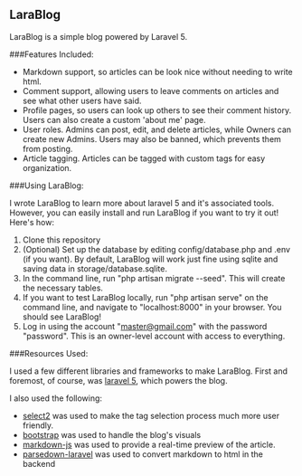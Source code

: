 ## LaraBlog

LaraBlog is a simple blog powered by Laravel 5.

###Features Included:

* Markdown support, so articles can be look nice without needing to write html.
* Comment support, allowing users to leave comments on articles and see what other users have said.
* Profile pages, so users can look up others to see their comment history. Users can also create a custom 'about me' page.
* User roles. Admins can post, edit, and delete articles, while Owners can create new Admins. Users may also be banned, which prevents them from posting.
* Article tagging. Articles can be tagged with custom tags for easy organization.

###Using LaraBlog:

I wrote LaraBlog to learn more about laravel 5 and it's associated tools. However, you can easily install and run LaraBlog if you want to try it out! Here's how:

1. Clone this repository
2. (Optional) Set up the database by editing config/database.php and .env (if you want). By default, LaraBlog will work just fine using sqlite and saving data in storage/database.sqlite.
3. In the command line, run "php artisan migrate --seed". This will create the necessary tables.
4. If you want to test LaraBlog locally, run "php artisan serve" on the command line, and navigate to "localhost:8000" in your browser. You should see LaraBlog!
5. Log in using the account "master@gmail.com" with the password "password". This is an owner-level account with access to everything.


###Resources Used:

I used a few different libraries and frameworks to make LaraBlog. First and foremost, of course, was [laravel 5](http://laravel.com/), which powers the blog.

I also used the following:

* [select2](https://select2.github.io/) was used to make the tag selection process much more user friendly.
* [bootstrap](http://getbootstrap.com/) was used to handle the blog's visuals
* [markdown-js](https://github.com/evilstreak/markdown-js) was used to provide a real-time preview of the article.
* [parsedown-laravel](https://github.com/maxhoffmann/parsedown-laravel) was used to convert markdown to html in the backend